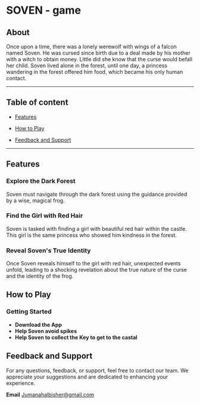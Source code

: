 
# SOVEN - game 

## About
 Once upon a time, there was a lonely werewolf with wings of a falcon named Soven. He was cursed since birth due to a deal made by his mother with a witch to obtain money. Little did she know that the curse would befall her child. Soven lived alone in the forest, until one day, a princess wandering in the forest offered him food, which became his only human contact.

---

## Table of content

- [Features](#features)
 
- [How to Play](#how-to-play)

- [Feedback and Support](#feedback-and-support)



---
## Features

### Explore the Dark Forest
Soven must navigate through the dark forest using the guidance provided by a wise, magical frog.


### Find the Girl with Red Hair
Soven is tasked with finding a girl with beautiful red hair within the castle. This girl is the same princess who showed him kindness in the forest.

### Reveal Soven's True Identity
Once Soven reveals himself to the girl with red hair, unexpected events unfold, leading to a shocking revelation about the true nature of the curse and the identity of the frog.

## How to Play

### Getting Started
- **Download the App**
- **Help Soven avoid spikes**
- **Help Soven to collect the Key to get to the castal**


## Feedback and Support

For any questions, feedback, or support, feel free to contact our team. We appreciate your suggestions and are dedicated to enhancing your experience.

 **Email** Jumanahalbisher@gmail.com
